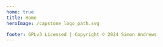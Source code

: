 ```yaml
---
home: true
title: Home
heroImage: /capstone_logo_path.svg

footer: GPLv3 Licensed | Copyright © 2024 Simon Andrews
---
```


[default-theme-home]: https://vuejs.press/reference/default-theme/frontmatter.html#home-page
